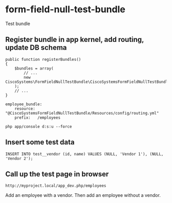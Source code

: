 # form-field-null-test-bundle
Test bundle

## Register bundle in app kernel, add routing, update DB schema

```
public function registerBundles()
{
    $bundles = array(
        // ...
        new CiscoSystems\FormFieldNullTestBundle\CiscoSystemsFormFieldNullTestBundle(),
    );
    // ...
}
```

```
employee_bundle:
    resource: "@CiscoSystemsFormFieldNullTestBundle/Resources/config/routing.yml"
    prefix:   /employees
```

```
php app/console d:s:u --force
```

## Insert some test data

```
INSERT INTO test__vendor (id, name) VALUES (NULL, 'Vendor 1'), (NULL, 'Vendor 2');
```

## Call up the test page in browser

```
http://myproject.local/app_dev.php/employees
```

Add an employee with a vendor. Then add an employee without a vendor.

